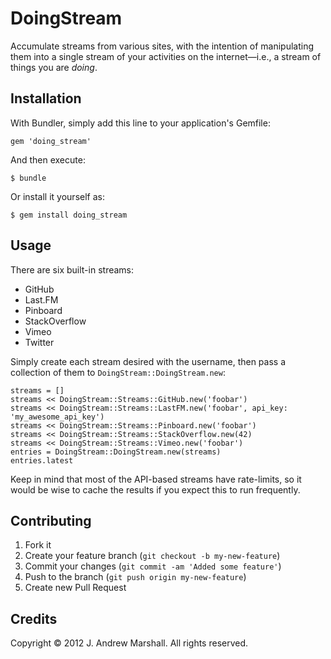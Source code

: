 # DoingStream

Accumulate streams from various sites, with the intention of manipulating them
into a single stream of your activities on the internet—i.e., a stream of
things you are *doing*.

## Installation

With Bundler, simply add this line to your application's Gemfile:

    gem 'doing_stream'

And then execute:

    $ bundle

Or install it yourself as:

    $ gem install doing_stream

## Usage

There are six built-in streams:

- GitHub
- Last.FM
- Pinboard
- StackOverflow
- Vimeo
- Twitter

Simply create each stream desired with the username, then pass a collection of
them to `DoingStream::DoingStream.new`:

    streams = []
    streams << DoingStream::Streams::GitHub.new('foobar')
    streams << DoingStream::Streams::LastFM.new('foobar', api_key: 'my_awesome_api_key')
    streams << DoingStream::Streams::Pinboard.new('foobar')
    streams << DoingStream::Streams::StackOverflow.new(42)
    streams << DoingStream::Streams::Vimeo.new('foobar')
    entries = DoingStream::DoingStream.new(streams)
    entries.latest

Keep in mind that most of the API-based streams have rate-limits, so it would
be wise to cache the results if you expect this to run frequently.

## Contributing

1. Fork it
2. Create your feature branch (`git checkout -b my-new-feature`)
3. Commit your changes (`git commit -am 'Added some feature'`)
4. Push to the branch (`git push origin my-new-feature`)
5. Create new Pull Request

## Credits

Copyright © 2012 J. Andrew Marshall. All rights reserved.
